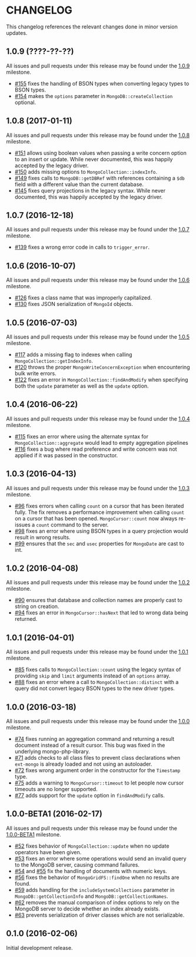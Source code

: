 CHANGELOG
=========

This changelog references the relevant changes done in minor version updates.

1.0.9 (????-??-??)
------------------

All issues and pull requests under this release may be found under the
[1.0.9](https://github.com/alcaeus/mongo-php-adapter/issues?q=milestone%3A1.0.9)
milestone.

 * [#155](https://github.com/alcaeus/mongo-php-adapter/pull/155) fixes the handling
 of BSON types when converting legacy types to BSON types.
 * [#154](https://github.com/alcaeus/mongo-php-adapter/pull/154) makes the `options`
 parameter in `MongoDB::createCollection` optional.

1.0.8 (2017-01-11)
------------------

All issues and pull requests under this release may be found under the
[1.0.8](https://github.com/alcaeus/mongo-php-adapter/issues?q=milestone%3A1.0.8)
milestone.

 * [#151](https://github.com/alcaeus/mongo-php-adapter/pull/151) allows using
 boolean values when passing a write concern option to an insert or update. While
 never documented, this was happily accepted by the legacy driver.
 * [#150](https://github.com/alcaeus/mongo-php-adapter/pull/150) adds missing
 options to `MongoCollection::indexInfo`.
 * [#149](https://github.com/alcaeus/mongo-php-adapter/pull/149) fixes calls to
 `MongoDB::getDBRef` with references containing a `$db` field with a different
 value than the current database.
 * [#145](https://github.com/alcaeus/mongo-php-adapter/pull/145) fixes query
 projections in the legacy syntax. While never documented, this was happily
 accepted by the legacy driver.

1.0.7 (2016-12-18)
------------------

All issues and pull requests under this release may be found under the
[1.0.7](https://github.com/alcaeus/mongo-php-adapter/issues?q=milestone%3A1.0.7)
milestone.

 * [#139](https://github.com/alcaeus/mongo-php-adapter/pull/139) fixes a wrong
 error code in calls to `trigger_error`.

1.0.6 (2016-10-07)
------------------

All issues and pull requests under this release may be found under the
[1.0.6](https://github.com/alcaeus/mongo-php-adapter/issues?q=milestone%3A1.0.6)
milestone.

 * [#126](https://github.com/alcaeus/mongo-php-adapter/pull/126) fixes a class
 name that was improperly capitalized.
 * [#130](https://github.com/alcaeus/mongo-php-adapter/pull/130) fixes JSON
 serialization of `MongoId` objects.

1.0.5 (2016-07-03)
------------------

All issues and pull requests under this release may be found under the
[1.0.5](https://github.com/alcaeus/mongo-php-adapter/issues?q=milestone%3A1.0.5)
milestone.

 * [#117](https://github.com/alcaeus/mongo-php-adapter/pull/117) adds a missing
 flag to indexes when calling `MongoCollection::getIndexInfo`.
 * [#120](https://github.com/alcaeus/mongo-php-adapter/pull/120) throws the proper
 `MongoWriteConcernException` when encountering bulk write errors.
 * [#122](https://github.com/alcaeus/mongo-php-adapter/pull/122) fixes an error in
 `MongoCollection::findAndModify` when specifying both the `update` parameter as
 well as the `update` option.

1.0.4 (2016-06-22)
------------------

All issues and pull requests under this release may be found under the
[1.0.4](https://github.com/alcaeus/mongo-php-adapter/issues?q=milestone%3A1.0.4)
milestone.

 * [#115](https://github.com/alcaeus/mongo-php-adapter/pull/115) fixes an error
 where using the alternate syntax for `MongoCollection::aggregate` would lead to
 empty aggregation pipelines
 * [#116](https://github.com/alcaeus/mongo-php-adapter/pull/116) fixes a bug
 where read preference and write concern was not applied if it was passed in the
 constructor.

1.0.3 (2016-04-13)
------------------

All issues and pull requests under this release may be found under the
[1.0.3](https://github.com/alcaeus/mongo-php-adapter/issues?q=milestone%3A1.0.3)
milestone.

 * [#96](https://github.com/alcaeus/mongo-php-adapter/pull/96) fixes errors when
 calling `count` on a cursor that has been iterated fully. The fix removes a
 performance improvement when calling `count` on a cursor that has been opened.
 `MongoCursor::count` now always re-issues a `count` command to the server.
 * [#98](https://github.com/alcaeus/mongo-php-adapter/pull/98) fixes an error
 where using BSON types in a query projection would result in wrong results.
 * [#99](https://github.com/alcaeus/mongo-php-adapter/pull/99) ensures that the
 `sec` and `usec` properties for `MongoDate` are cast to int.

1.0.2 (2016-04-08)
------------------

All issues and pull requests under this release may be found under the
[1.0.2](https://github.com/alcaeus/mongo-php-adapter/issues?q=milestone%3A1.0.2)
milestone.

 * [#90](https://github.com/alcaeus/mongo-php-adapter/pull/90) ensures that database
 and collection names are properly cast to string on creation.
 * [#94](https://github.com/alcaeus/mongo-php-adapter/pull/94) fixes an error in
 `MongoCursor::hasNext` that led to wrong data being returned.

1.0.1 (2016-04-01)
------------------

All issues and pull requests under this release may be found under the
[1.0.1](https://github.com/alcaeus/mongo-php-adapter/issues?q=milestone%3A1.0.1)
milestone.

 * [#85](https://github.com/alcaeus/mongo-php-adapter/pull/85) fixes calls to
 `MongoCollection::count` using the legacy syntax of providing `skip` and `limit`
 arguments instead of an `options` array.
 * [#88](https://github.com/alcaeus/mongo-php-adapter/pull/88) fixes an error
 where a call to `MongoCollection::distinct` with a query did not convert legacy
 BSON types to the new driver types.


1.0.0 (2016-03-18)
------------------

All issues and pull requests under this release may be found under the
[1.0.0](https://github.com/alcaeus/mongo-php-adapter/issues?q=milestone%3A1.0.0)
milestone.

 * [#74](https://github.com/alcaeus/mongo-php-adapter/pull/74) fixes running an
 aggregation command and returning a result document instead of a result cursor.
 This bug was fixed in the underlying mongo-php-library.
 * [#71](https://github.com/alcaeus/mongo-php-adapter/pull/71) adds checks to
 all class files to prevent class declarations when `ext-mongo` is already
 loaded and not using an autoloader.
 * [#72](https://github.com/alcaeus/mongo-php-adapter/pull/72) fixes wrong
 argument order in the constructor for the `Timestamp` type.
 * [#75](https://github.com/alcaeus/mongo-php-adapter/pull/75) adds a warning to
 `MongoCursor::timeout` to let people now cursor timeouts are no longer supported.
 * [#77](https://github.com/alcaeus/mongo-php-adapter/pull/77) adds support for
 the `update` option in `findAndModify` calls.

1.0.0-BETA1 (2016-02-17)
------------------------

All issues and pull requests under this release may be found under the
[1.0.0-BETA1](https://github.com/alcaeus/mongo-php-adapter/issues?q=milestone%3A1.0.0-BETA1)
milestone.

 * [#52](https://github.com/alcaeus/mongo-php-adapter/pull/52) fixes behavior of
 `MongoCollection::update` when no update operators have been given.
 * [#53](https://github.com/alcaeus/mongo-php-adapter/pull/53) fixes an error
 where some operations would send an invalid query to the MongoDB server,
 causing command failures.
 * [#54](https://github.com/alcaeus/mongo-php-adapter/pull/54) and
 [#55](https://github.com/alcaeus/mongo-php-adapter/pull/55) fix the handling of
 documents with numeric keys.
 * [#56](https://github.com/alcaeus/mongo-php-adapter/pull/56) fixes the
 behavior of `MongoGridFS::findOne` when no results are found.
 * [#59](https://github.com/alcaeus/mongo-php-adapter/pull/59) adds handling for
 the `includeSystemCollections` parameter in `MongoDB::getCollectionInfo` and
 `MongoDB::getCollectionNames`.
 * [#62](https://github.com/alcaeus/mongo-php-adapter/pull/62) removes the
 manual comparison of index options to rely on the MongoDB server to decide
 whether an index already exists.
 * [#63](https://github.com/alcaeus/mongo-php-adapter/pull/63) prevents
 serialization of driver classes which are not serializable.

0.1.0 (2016-02-06)
------------------

Initial development release.
